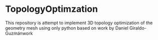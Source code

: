 # TopologyOptimzation
This repository is attempt to implement 3D topology optimization of the geometry mesh using only python based on work by Daniel Giraldo-Guzmánwork
